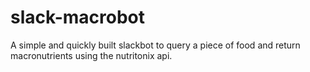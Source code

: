 # slack-macrobot
A simple and quickly built slackbot to query a piece of food and return macronutrients using the nutritonix api.
